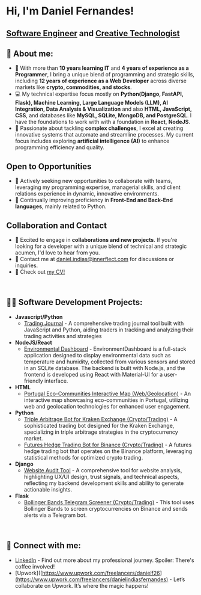 <h1>Hi, I'm Daniel Fernandes! </h1>
<h2><a href="#">Software Engineer</a> and <a href="#">Creative Technologist</a></h2>

## 👋 About me:
- 🚀 With more than **10 years learning IT** and **4 years of experience as a Programmer**, I bring a unique blend of programming and strategic skills, including **12 years of experience as a Web Developer** across diverse markets like **crypto, commodities, and stocks**.
- 💻 My technical expertise focus mostly on **Python(Django, FastAPI, Flask), Machine Learning, Large Language Models (LLM), AI Integration, Data Analysis & Visualization** and also **HTML, JavaScript, CSS**, and databases like **MySQL, SQLite, MongoDB, and PostgreSQL**. I have the foundations to work with  with a foundation in **React**, **NodeJS**.
- 🤖 Passionate about tackling **complex challenges**, I excel at creating innovative systems that automate and streamline processes. My current focus includes exploring **artificial intelligence (AI)** to enhance programming efficiency and quality.

## Open to Opportunities
- 🌟 Actively seeking new opportunities to collaborate with teams, leveraging my programming expertise, managerial skills, and client relations experience in dynamic, innovative environments.
- 🌱 Continually improving proficiency in **Front-End and Back-End languages**, mainly related to Python.

## Collaboration and Contact
- 👯 Excited to engage in **collaborations and new projects**. If you're looking for a developer with a unique blend of technical and strategic acumen, I'd love to hear from you.
- 📧 Contact me at [daniel.indias@innerflect.com](mailto:daniel.indias@innerflect.com) for discussions or inquiries.
- 📄 Check out [my CV!](https://github.com/IndiasFernandes/IndiasFernandes/blob/main/CV%20Daniel%20I%CC%81ndias.pdf)


</br><h2>👨‍💻 Software Development Projects:</h2>
- **Javascript/Python**
  - [Trading Journal](https://github.com/IndiasFernandes/TradingJournal) - A comprehensive trading journal tool built with JavaScript and Python, aiding traders in tracking and analyzing their trading activities and strategies
- **NodeJS/React**
  - [Environmental Dashboard](https://github.com/IndiasFernandes/EnvironmentDash) - EnvironmentDashboard is a full-stack application designed to display environmental data such as temperature and humidity, collected from various sensors and stored in an SQLite database. The backend is built with Node.js, and the frontend is developed using React with Material-UI for a user-friendly interface.
- **HTML**
  - [Portugal Eco-Communities Interactive Map (Web/Geolocation)](https://github.com/IndiasFernandes/Interactive-Mapping) - An interactive map showcasing eco-communities in Portugal, utilizing web and geolocation technologies for enhanced user engagement.
- **Python**
  - [Triple Arbitrage Bot for Kraken Exchange (Crypto/Trading)](https://github.com/IndiasFernandes/TripleArbitrageKraken) - A sophisticated trading bot designed for the Kraken Exchange, specializing in triple arbitrage strategies in the cryptocurrency market.
  - [Futures Hedge Trading Bot for Binance (Crypto/Trading)](https://github.com/IndiasFernandes/StatisticHedgeBot) - A futures hedge trading bot that operates on the Binance platform, leveraging statistical methods for optimized crypto trading.
- **Django**
  - [Website Audit Tool](https://github.com/IndiasFernandes/websiteAudit) - A comprehensive tool for website analysis, highlighting UX/UI design, trust signals, and technical aspects, reflecting my backend development skills and ability to generate actionable insights.
- **Flask**
  - [Bollinger Bands Telegram Screener (Crypto/Trading)](https://github.com/IndiasFernandes/BollingerBandsBinanceScreener) - This tool uses Bollinger Bands to screen cryptocurrencies on Binance and sends alerts via a Telegram bot.


</br><h2> 🤳 Connect with me:</h2>

- [LinkedIn](https://www.linkedin.com/in/indiasfernandes/) - Find out more about my professional journey. Spoiler: There's coffee involved!
- [Upwork]([https://www.upwork.com/freelancers/danielf26](https://www.upwork.com/freelancers/danielindiasfernandes) - Let’s collaborate on Upwork. It’s where the magic happens!

